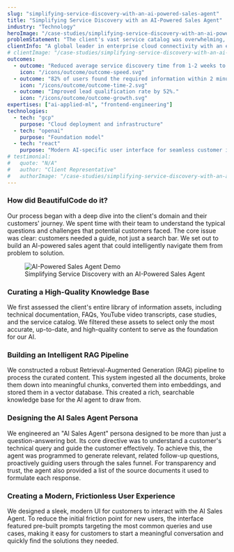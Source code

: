 ```yaml
---
slug: "simplifying-service-discovery-with-an-ai-powered-sales-agent"
title: "Simplifying Service Discovery with an AI-Powered Sales Agent"
industry: "Technology"
heroImage: "/case-studies/simplifying-service-discovery-with-an-ai-powered-sales-agent/simplifying-service-discovery-with-an-ai-powered-sales-agent.svg"
problemStatement: "The client's vast service catalog was overwhelming, even for expert customers. Prospects struggled to find the right solution for their needs, leading to long sales cycles, stalled deals, and customer drop-off."
clientInfo: "A global leader in enterprise cloud connectivity with an extensive portfolio of services. Their success had created such a diverse range of offerings that customers found it difficult to navigate."
# clientImage: "/case-studies/simplifying-service-discovery-with-an-ai-powered-sales-agent/client-logo.svg"
outcomes:
  - outcome: "Reduced average service discovery time from 1-2 weeks to less than 24 hours."
    icon: "/icons/outcome/outcome-speed.svg"
  - outcome: "82% of users found the required information within 2 minutes, compared to 15+ minutes with manual navigation."
    icon: "/icons/outcome/outcome-time-2.svg"
  - outcome: "Improved lead qualification rate by 52%."
    icon: "/icons/outcome/outcome-growth.svg"
expertises: ["ai-applied-ml", "frontend-engineering"]
technologies:
  - tech: "gcp"
    purpose: "Cloud deployment and infrastructure"
  - tech: "openai"
    purpose: "Foundation model"
  - tech: "react"
    purpose: "Modern AI-specific user interface for seamless customer interaction"
# testimonial:
#   quote: "N/A"
#   author: "Client Representative"
#   authorImage: "/case-studies/simplifying-service-discovery-with-an-ai-powered-sales-agent/client-author.svg"
---
```


### How did BeautifulCode do it?

Our process began with a deep dive into the client's domain and their customers' journey. We spent time with their team to understand the typical questions and challenges that potential customers faced. The core issue was clear: customers needed a guide, not just a search bar. We set out to build an AI-powered sales agent that could intelligently navigate them from problem to solution.

<figure>
  <img src="/case-studies/simplifying-service-discovery-with-an-ai-powered-sales-agent/simplifying-service-discovery-with-an-ai-powered-sales-agent.gif" alt="AI-Powered Sales Agent Demo" />
  <figcaption>
    Simplifying Service Discovery with an AI-Powered Sales Agent
  </figcaption>
</figure>

### Curating a High-Quality Knowledge Base

We first assessed the client's entire library of information assets, including technical documentation, FAQs, YouTube video transcripts, case studies, and the service catalog. We filtered these assets to select only the most accurate, up-to-date, and high-quality content to serve as the foundation for our AI.

### Building an Intelligent RAG Pipeline

We constructed a robust Retrieval-Augmented Generation (RAG) pipeline to process the curated content. This system ingested all the documents, broke them down into meaningful chunks, converted them into embeddings, and stored them in a vector database. This created a rich, searchable knowledge base for the AI agent to draw from.

### Designing the AI Sales Agent Persona

We engineered an "AI Sales Agent" persona designed to be more than just a question-answering bot. Its core directive was to understand a customer's technical query and guide the customer effectively. To achieve this, the agent was programmed to generate relevant, related follow-up questions, proactively guiding users through the sales funnel. For transparency and trust, the agent also provided a list of the source documents it used to formulate each response.

### Creating a Modern, Frictionless User Experience

We designed a sleek, modern UI for customers to interact with the AI Sales Agent. To reduce the initial friction point for new users, the interface featured pre-built prompts targeting the most common queries and use cases, making it easy for customers to start a meaningful conversation and quickly find the solutions they needed.
